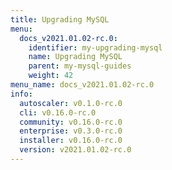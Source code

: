 ```yaml
---
title: Upgrading MySQL
menu:
  docs_v2021.01.02-rc.0:
    identifier: my-upgrading-mysql
    name: Upgrading MySQL
    parent: my-mysql-guides
    weight: 42
menu_name: docs_v2021.01.02-rc.0
info:
  autoscaler: v0.1.0-rc.0
  cli: v0.16.0-rc.0
  community: v0.16.0-rc.0
  enterprise: v0.3.0-rc.0
  installer: v0.16.0-rc.0
  version: v2021.01.02-rc.0
---
```


